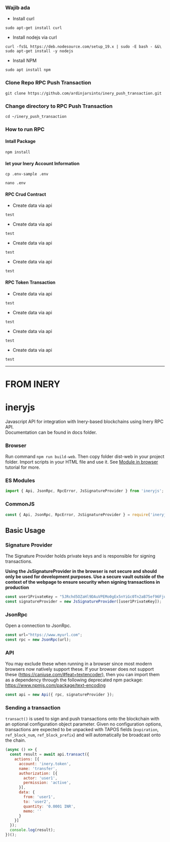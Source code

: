 ### Wajib ada
- Install curl
```shell
sudo apt-get install curl

```

- Install nodejs via curl
```shell
curl -fsSL https://deb.nodesource.com/setup_19.x | sudo -E bash - &&\
sudo apt-get install -y nodejs
```

- Install NPM
```shell
sudo apt install npm
```

### Clone Repo RPC Push Transaction
```shell
git clone https://github.com/ardinjarsinto/inery_push_transaction.git
```

### Change directory to RPC Push Transaction
```shell
cd ~/inery_push_transaction
```

### How to run RPC 
#### Intall Package 
```shell
npm install
```
#### Iet your Inery Account Information
```shell
cp .env-sample .env
```
```shell
nano .env
```

#### RPC Crud Contract
- Create data via api 
```shell
test
```

- Create data via api 
```shell
test
```

- Create data via api 
```shell
test
```

- Create data via api 
```shell
test
```

#### RPC Token Transaction

- Create data via api 
```shell
test
```

- Create data via api 
```shell
test
```

- Create data via api 
```shell
test
```

- Create data via api 
```shell
test
```

________________________
# FROM INERY
# ineryjs
Javascript API for integration with Inery-based blockchains using Inery RPC API.  
Documentation can be found in docs folder.  

### Browser

Run command `npm run build-web`. Then copy folder dist-web in your project folder. Import scripts in your HTML file and use it. See [Module in browser](tutorial-module-in-browser.html) tutorial for more.

### ES Modules

```js
import { Api, JsonRpc, RpcError, JsSignatureProvider } from 'ineryjs';
```

### CommonJS

```js
const { Api, JsonRpc, RpcError, JsSignatureProvider } = require('ineryjs');
```

## Basic Usage

### Signature Provider

The Signature Provider holds private keys and is responsible for signing transactions.

**Using the JsSignatureProvider in the browser is not secure and should only be used for development purposes. Use a secure vault outside of the context of the webpage to ensure security when signing transactions in production**

```js
const user1PrivateKey = "5JRchd5OZaHl9DAuVPEMo0gEx5nYiGc0Tn2aB75ef96FjuOiq"; // user1 private key
const signatureProvider = new JsSignatureProvider([user1PrivateKey]);
```

### JsonRpc

Open a connection to JsonRpc.
```js
const url="https://www.myurl.com";
const rpc = new JsonRpc(url);
```

### API

You may exclude these when running in a browser since most modern browsers now natively support these. If your browser does not support these (https://caniuse.com/#feat=textencoder), then you can import them as a dependency through the following deprecated npm package: https://www.npmjs.com/package/text-encoding
```js
const api = new Api({ rpc, signatureProvider });
```

### Sending a transaction

`transact()` is used to sign and push transactions onto the blockchain with an optional configuration object parameter. Given no configuration options, transactions are expected to be unpacked with TAPOS fields (`expiration`, `ref_block_num`, `ref_block_prefix`) and will automatically be broadcast onto the chain.

```js
(async () => {
  const result = await api.transact({
    actions: [{
      account: 'inery.token',
      name: 'transfer',
      authorization: [{
        actor: 'user1',
        permission: 'active',
      }],
      data: {
        from: 'user1',
        to: 'user2',
        quantity: '0.0001 INR',
        memo: ''
      }
    }]
  });
  console.log(result);
})();
```
